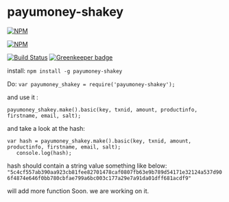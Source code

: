 # payumoney-shakey

[![NPM](https://nodei.co/npm/payumoney-shakey.png?downloads=true)](https://nodei.co/npm/payumoney-shakey/)

[![NPM](https://nodei.co/npm-dl/payumoney-shakey.png?months=3&height=3)](https://nodei.co/npm/payumoney-shakey/)

[![Build Status](https://travis-ci.org/saikatharryc/payumoney-shakey.svg?branch=master)](https://travis-ci.org/saikatharryc/payumoney-shakey) [![Greenkeeper badge](https://badges.greenkeeper.io/saikatharryc/payumoney-shakey.svg)](https://greenkeeper.io/)


install: 
	` npm install -g payumoney-shakey ` 

Do: 
		`var payumoney_shakey = require('payumoney-shakey'); `

and use it :

  `payumoney_shakey.make().basic(key, txnid, amount, productinfo, firstname, email, salt);`
  
 and take a look at the hash:
 
 ```
 var hash = payumoney_shakey.make().basic(key, txnid, amount, productinfo, firstname, email, salt);
    console.log(hash);
```
 hash should contain a string value something like below:
 `"5c4cf557ab390aa923cb81fee82701478caf0807fb63e9b789d54171e32124a537d906f4874e646f0bb780cbfae799a6bc003c177a29e7a91da01dff681acdf9"`
 
 will add more function Soon. 
 we are working on it.
